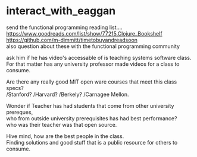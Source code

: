 # interact_with_eaggan

send the functional programming reading list.... 
https://www.goodreads.com/list/show/77215.Clojure_Bookshelf
https://github.com/m-dimmitt/timetobuyandreadsoon
<br>also question about these with the functional programming community

ask him if he has video's accessable of is teaching systems software class.
<br>For that matter has any university professor made videos for a class to consume.

Are there any really good MIT open ware courses that meet this class specs?
<br>/Stanford?
/Harvard?
/Berkely?
/Carnagee Mellon.


Wonder if Teacher has had students that come from other university prereques,
<br>who from outside university prerequisites has had best performance?
<br>who was their teacher was that open source.

Hive mind, how are the best people in the class. 
<br>Finding solutions and good stuff that is a public resource for others to consume. 
